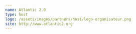 ```yaml
---
name: Atlantic 2.0
type: host
logo: /assets/images/partners/host/logo-organisateur.png
site: http://www.atlantic2.org
---
```

